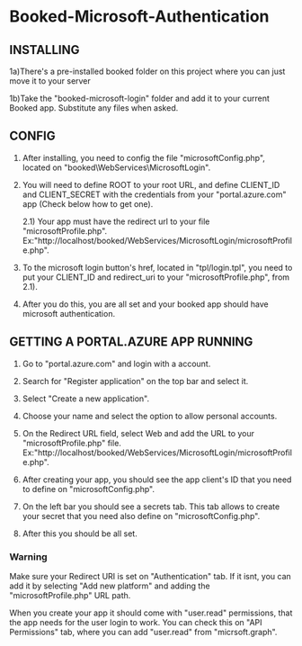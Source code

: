 # Booked-Microsoft-Authentication

## INSTALLING

 1a)There's a pre-installed booked folder on this project where you can just move it to your server
 
 1b)Take the "booked-microsoft-login" folder and add it to your current Booked app. 
	Substitute any files when asked.
	
## CONFIG

  1) After installing, you need to config the file "microsoftConfig.php", located on
		"booked\WebServices\MicrosoftLogin".
		
  2) You will need to define ROOT to your root URL, and define CLIENT_ID and CLIENT_SECRET
		with the credentials from your "portal.azure.com" app (Check below how to get one).
		
		2.1) Your app must have the redirect url to your file "microsoftProfile.php".
			Ex:"http://localhost/booked/WebServices/MicrosoftLogin/microsoftProfile.php".
			
  3) To the microsoft login button's href, located in "tpl/login.tpl", you need to put your CLIENT_ID 
		and redirect_uri to your "microsoftProfile.php", from 2.1).
		
  4) After you do this, you are all set and your booked app should have microsoft authentication.

## GETTING A PORTAL.AZURE APP RUNNING

  1) Go to "portal.azure.com" and login with a account. 
		
  2) Search for "Register application" on the top bar and select it.
  
  3) Select "Create a new application".
  
  4) Choose your name and select the option to allow personal accounts.
  
  5) On the Redirect URL field, select Web and add the URL to your "microsoftProfile.php" file.
		Ex:"http://localhost/booked/WebServices/MicrosoftLogin/microsoftProfile.php".

  6) After creating your app, you should see the app client's ID 
		that you need to define on "microsoftConfig.php".
  
  7) On the left bar you should see a secrets tab. This tab allows to create your secret 
		that you need also define on "microsoftConfig.php".
		
  8) After this you should be all set.
		
### Warning
  Make sure your Redirect URI is set on "Authentication" tab. 
  If it isnt, you can add it by selecting "Add new platform" and adding the "microsoftProfile.php" URL path.
  
  When you create your app it should come with "user.read" permissions, that the app needs for the user login to work.
  You can check this on "API Permissions" tab, where you can add "user.read" from "micrsoft.graph".
  